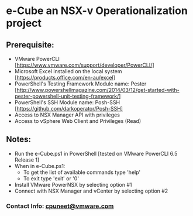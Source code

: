 # e-Cube an NSX-v Operationalization project

## Prerequisite:
* VMware PowerCLI [https://www.vmware.com/support/developer/PowerCLI/]
* Microsoft Excel installed on the local system [https://products.office.com/en-au/excel]
* PowerShell's Testing Framework Module name: Pester [http://www.powershellmagazine.com/2014/03/12/get-started-with-pester-powershell-unit-testing-framework/]
* PowerShell's SSH Module name: Posh-SSH [https://github.com/darkoperator/Posh-SSH]
* Access to NSX Manager API with privileges
* Access to vSphere Web Client and Privileges (Read)

## Notes:
* Run the e-Cube.ps1 in PowerShell [tested on VMware PowerCLI 6.5 Release 1]
* When in e-Cube.ps1:
    * To get the list of available commands type 'help'
    * To exit type 'exit' or '0'
* Install VMware PowerNSX by selecting option #1
* Connect with NSX Manager and vCenter by selecting option #2
 
### Contact Info: cpuneet@vmware.com